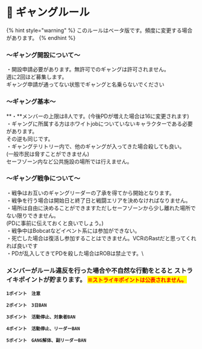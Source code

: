 # 📗 ギャングルール

{% hint style="warning" %}
このルールはベータ版です。頻度に変更する場合があります。
{% endhint %}

### **～ギャング開設について～**

・開設申請必要があります。無許可でのギャングは許可されません。\
週に2回ほど募集します。\
ギャング申請が通ってない状態でギャングと名乗らないでください

### **～ギャング基本～**

**・**メンバーの上限は8人です。(今後PDが増えた場合は16に変更されます)\
・ギャングに所属する方はホワイトjobについていないキャラクターである必要があります。\
その逆も同じです。\
・ギャングテリトリー内で、他のギャングが入ってきた場合殺しても良い。\
(一般市民は脅すことができません)\
セーフゾーン内など公共施設の場所では行えません。

### **～ギャング戦争について～**

・戦争はお互いのギャングリーダーの了承を得てから開始となります。\
・戦争を行う場合は開始日と終了日と戦闘エリアを決めなければなりません。\
・場所は自由に決めることができますただしセーフゾーンから少し離れた場所でない限りできません。\
(PDに事前に伝えておくと良いでしょう。)\
・戦争中はBobcatなどイベント系には参加ができない。\
・死亡した場合は復活し参加することはできません。VCRのRastだと思ってくれれば良いです\
・PDが乱入してきてPDを殺した場合はROBは禁止です。\


### メンバーがルール違反を行った場合や不自然な行動をとると ストライキポイントが貯まります。 <mark style="color:red;">`※ストライキポイントは公表されません。`</mark>

**`1ポイント　注意`**

**`2ポイント　3日BAN`**

**`3ポイント　活動停止、対象者BAN`**

**`4ポイント　活動停止、リーダーBAN`**

**`5ポイント　GANG解体、副リーダーBAN`**
